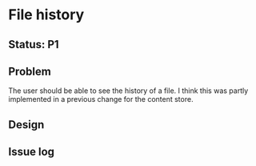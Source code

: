 # File history

## Status: P1

## Problem 

The user should be able to see the history of a file. 
I think this was partly implemented in a previous change for 
the content store.

## Design

## Issue log
